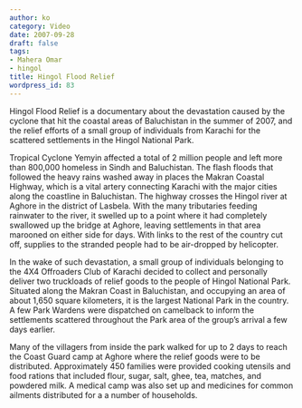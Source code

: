 ```yaml
---
author: ko
category: Video
date: 2007-09-28
draft: false
tags:
- Mahera Omar
- hingol
title: Hingol Flood Relief
wordpress_id: 83
---
```




Hingol Flood Relief is a documentary about the devastation caused by the cyclone that hit the coastal areas of Baluchistan in the summer of 2007, and the relief efforts of a small group of individuals from Karachi for the scattered settlements in the Hingol National Park.

Tropical Cyclone Yemyin affected a total of 2 million people and left more than 800,000 homeless in Sindh and Baluchistan. The flash floods that followed the heavy rains washed away in places the Makran Coastal Highway, which is a vital artery connecting Karachi with the major cities along the coastline in Baluchistan. The highway crosses the Hingol river at Aghore in the district of Lasbela. With the many tributaries feeding rainwater to the river, it swelled up to a point where it had completely swallowed up the bridge at Aghore, leaving settlements in that area marooned on either side for days. With links to the rest of the country cut off, supplies to the stranded people had to be air-dropped by helicopter.

In the wake of such devastation, a small group of individuals belonging to the 4X4 Offroaders Club of Karachi decided to collect and personally deliver two truckloads of relief goods to the people of Hingol National Park. Situated along the Makran Coast in Baluchistan, and occupying an area of about 1,650 square kilometers, it is the largest National Park in the country. A few Park Wardens were dispatched on camelback to inform the settlements scattered throughout the Park area of the group’s arrival a few days earlier.

Many of the villagers from inside the park walked for up to 2 days to reach the Coast Guard camp at Aghore where the relief goods were to be distributed. Approximately 450 families were provided cooking utensils and food rations that included flour, sugar, salt, ghee, tea, matches, and powdered milk. A medical camp was also set up and medicines for common ailments distributed for a a number of households.